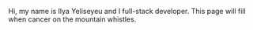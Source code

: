 Hi, my name is Ilya Yeliseyeu and I full-stack developer.
This page will fill when cancer on the mountain whistles.
